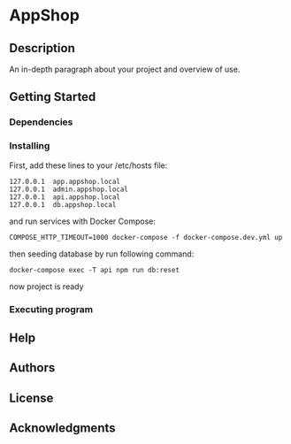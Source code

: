 # AppShop

## Description

An in-depth paragraph about your project and overview of use.

## Getting Started

### Dependencies

### Installing

First, add these lines to your /etc/hosts file:
```
127.0.0.1  app.appshop.local
127.0.0.1  admin.appshop.local
127.0.0.1  api.appshop.local
127.0.0.1  db.appshop.local
```
and run services with Docker Compose:
```
COMPOSE_HTTP_TIMEOUT=1000 docker-compose -f docker-compose.dev.yml up
```
then seeding database by run following command:
```
docker-compose exec -T api npm run db:reset
```
now project is ready

### Executing program

## Help

## Authors

## License

## Acknowledgments